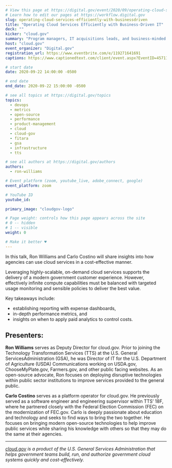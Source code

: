 ```yaml
---
# View this page at https://digital.gov/event/2020/09/operating-cloud-services-efficiently-with-businessdriven
# Learn how to edit our pages at https://workflow.digital.gov
slug: operating-cloud-services-efficiently-with-businessdriven
title: "Operating Cloud Services Efficiently with Business-Driven IT"
deck: ""
kicker: "cloud.gov"
summary: "Program managers, IT acquisitions leads, and business-minded IT professionals will receive in-depth guidance to improve cloud efficiency, optimization, and effective cost controls. "
host: "cloud.gov"
event_organizer: "Digital.gov"
registration_url: https://www.eventbrite.com/e/119271641691
captions: https://www.captionedtext.com/client/event.aspx?EventID=4571131&CustomerID=321

# start date
date: 2020-09-22 14:00:00 -0500

# end date
end_date: 2020-09-22 15:00:00 -0500

# see all topics at https://digital.gov/topics
topics: 
  - devops
  - metrics
  - open-source
  - performance
  - product-management
  - cloud
  - cloud-gov
  - fitara
  - gsa
  - infrastructure
  - tts

# see all authors at https://digital.gov/authors
authors: 
  - ron-williams

# Event platform (zoom, youtube_live, adobe_connect, google)
event_platform: zoom

# YouTube ID
youtube_id: 

primary_image: "cloudgov-logo"

# Page weight: controls how this page appears across the site
# 0 -- hidden
# 1 -- visible
weight: 0

# Make it better ♥
---
```


In this talk, Ron Williams and Carlo Costino will share insights into how agencies can use cloud services in a cost-effective manner. 

Leveraging highly-scalable, on-demand cloud services supports the delivery of a modern government customer experience. However, effectively infinite compute capabilities must be balanced with targeted usage monitoring and sensible policies to deliver the best value. 

Key takeaways include: 

 - establishing reporting with expense dashboards, 
 - in-depth performance metrics, and 
 - insights on when to apply paid analytics to control costs.

## Presenters:

**Ron Williams** serves as Deputy Director for cloud.gov. Prior to joining the Technology Transformation Services (TTS) at the U.S. General ServicesAdministration (GSA), he was Director of IT for the U.S. Department of Agriculture (USDA) Communications working on USDA.gov, ChooseMyPlate.gov, Farmers.gov, and other public facing websites. As an open-source advocate, Ron focuses on deploying disruptive technologies within public sector institutions to improve services provided to the general public.

**Carlo Costino** serves as a platform operator for cloud.gov. He previously served as a software engineer and engineering supervisor within TTS’ 18F, where he partnered closely with the Federal Election Commission (FEC) on the modernization of FEC.gov. Carlo is deeply passionate about education and technology and seeks to find ways to bring the two together. He focuses on bringing modern open-source technologies to help improve public services while sharing his knowledge with others so that they may do the same at their agencies.

---

*[cloud.gov](https://cloud.gov/) is a product of the U.S. General Services Administration that helps government teams build, run, and authorize government cloud systems quickly and cost-effectively.*
